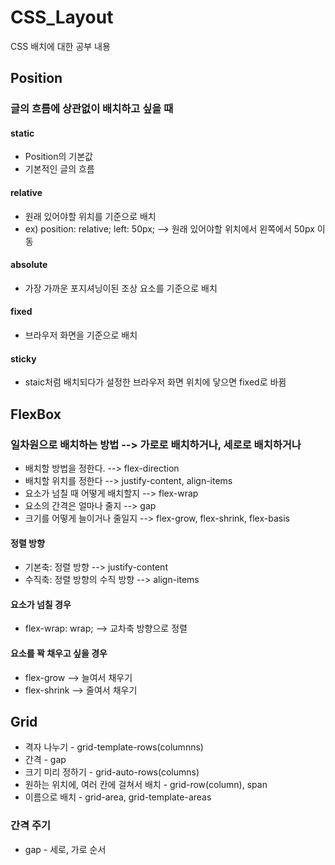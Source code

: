 # CSS_Layout

CSS 배치에 대한 공부 내용

## Position

### 글의 흐름에 상관없이 배치하고 싶을 때

#### static

- Position의 기본값
- 기본적인 글의 흐름

#### relative

- 원래 있어야할 위치를 기준으로 배치
- ex) position: relative; left: 50px; --> 원래 있어야할 위치에서 왼쪽에서 50px 이동

#### absolute

- 가장 가까운 포지셔닝이된 조상 요소를 기준으로 배치

#### fixed

- 브라우저 화면을 기준으로 배치

#### sticky

- staic처럼 배치되다가 설정한 브라우저 화면 위치에 닿으면 fixed로 바뀜

## FlexBox

### 일차원으로 배치하는 방법 --> 가로로 배치하거나, 세로로 배치하거나

- 배치할 방법을 정한다. --> flex-direction
- 배치할 위치를 정한다 --> justify-content, align-items
- 요소가 넘칠 때 어떻게 배치할지 --> flex-wrap
- 요소의 간격은 얼마나 줄지 --> gap
- 크기를 어떻게 늘이거나 줄일지 --> flex-grow, flex-shrink, flex-basis

#### 정렬 방향

- 기본축: 정렬 방향 --> justify-content
- 수직축: 정렬 방향의 수직 방향 --> align-items

#### 요소가 넘칠 경우

- flex-wrap: wrap; --> 교차축 방향으로 정렬

#### 요소를 꽉 채우고 싶을 경우

- flex-grow --> 늘여서 채우기
- flex-shrink --> 줄여서 채우기

## Grid

- 격자 나누기 - grid-template-rows(columnns)
- 간격 - gap
- 크기 미리 정하기 - grid-auto-rows(columns)
- 원하는 위치에, 여러 칸에 걸쳐서 배치 - grid-row(column), span
- 이름으로 배치 - grid-area, grid-template-areas

### 간격 주기

- gap - 세로, 가로 순서
